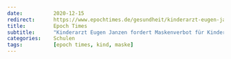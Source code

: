 ```yaml
---
date:          2020-12-15
redirect:      https://www.epochtimes.de/gesundheit/kinderarzt-eugen-janzen-fordert-maskenverbot-fuer-kinder-ab-januar-a3402840.html
title:         Epoch Times
subtitle:      "Kinderarzt Eugen Janzen fordert Maskenverbot für Kinder ab Januar"
categories:    Schulen
tags:          [epoch times, kind, maske]
---
```

